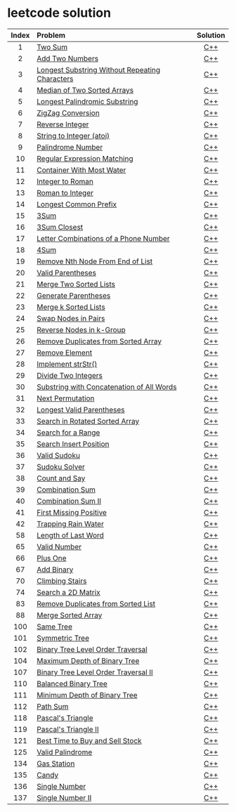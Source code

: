 # leetcode solution

| Index | Problem | Solution |
| :---: | :---- | :------: |
| 1 | [Two Sum]( https://leetcode.com/problems/two-sum/ ) | [C++]( 1.%20Two%20Sum ) |
| 2 | [Add Two Numbers]( https://leetcode.com/problems/add-two-numbers/ ) | [C++]( 2.%20Add%20Two%20Numbers ) |
| 3 | [Longest Substring Without Repeating Characters]( https://leetcode.com/problems/longest-substring-without-repeating-characters/ ) | [C++]( 3.%20Longest%20Substring%20Without%20Repeating%20Characters ) |
| 4 | [Median of Two Sorted Arrays]( https://leetcode.com/problems/median-of-two-sorted-arrays/ ) | [C++]( 4.%20Median%20of%20Two%20Sorted%20Arrays ) |
| 5 | [Longest Palindromic Substring]( https://leetcode.com/problems/longest-palindromic-substring/ ) | [C++]( 5.%20Longest%20Palindromic%20Substring ) |
| 6 | [ZigZag Conversion]( https://leetcode.com/problems/zigzag-conversion/ ) | [C++]( 6.%20ZigZag%20Conversion ) |
| 7 | [Reverse Integer]( https://leetcode.com/problems/reverse-integer/ ) | [C++]( 7.%20Reverse%20Integer ) |
| 8 | [String to Integer (atoi)]( https://leetcode.com/problems/string-to-integer-atoi/ ) | [C++]( 8.%20String%20to%20Integer%20(atoi) ) |
| 9 | [Palindrome Number]( https://leetcode.com/problems/palindrome-number/ ) | [C++]( 9.%20Palindrome%20Number ) |
| 10 | [Regular Expression Matching]( https://leetcode.com/problems/regular-expression-matching/ ) | [C++]( 10.%20Regular%20Expression%20Matching ) |
| 11 | [Container With Most Water]( https://leetcode.com/problems/container-with-most-water/ ) | [C++]( 11.%20Container%20With%20Most%20Water ) |
| 12 | [Integer to Roman]( https://leetcode.com/problems/integer-to-roman/ ) | [C++]( 12.%20Integer%20to%20Roman ) |
| 13 | [Roman to Integer]( https://leetcode.com/problems/roman-to-integer/ ) | [C++]( 13.%20Roman%20to%20Integer ) |
| 14 | [Longest Common Prefix]( https://leetcode.com/problems/longest-common-prefix/ ) | [C++]( 14.%20Longest%20Common%20Prefix ) |
| 15 | [3Sum]( https://leetcode.com/problems/3sum/ ) | [C++]( 15.%203Sum ) |
| 16 | [3Sum Closest]( https://leetcode.com/problems/3sum-closest/ ) | [C++]( 16.%203Sum%20Closest ) |
| 17 | [Letter Combinations of a Phone Number]( https://leetcode.com/problems/letter-combinations-of-a-phone-number/ ) | [C++]( 17.%20Letter%20Combinations%20of%20a%20Phone%20Number ) |
| 18 | [4Sum]( https://leetcode.com/problems/4sum/ ) | [C++]( 18.%204Sum ) |
| 19 | [Remove Nth Node From End of List]( https://leetcode.com/problems/remove-nth-node-from-end-of-list/ ) | [C++]( 19.%20Remove%20Nth%20Node%20From%20End%20of%20List ) |
| 20 | [Valid Parentheses]( https://leetcode.com/problems/valid-parentheses/ ) | [C++]( 20.%20Valid%20Parentheses ) |
| 21 | [Merge Two Sorted Lists]( https://leetcode.com/problems/merge-two-sorted-lists/ ) | [C++]( 21.%20Merge%20Two%20Sorted%20Lists ) |
| 22 | [Generate Parentheses]( https://leetcode.com/problems/generate-parentheses/ ) | [C++]( 22.%20Generate%20Parentheses ) |
| 23 | [Merge k Sorted Lists]( https://leetcode.com/problems/merge-k-sorted-lists/ ) | [C++]( 23.%20Merge%20k%20Sorted%20Lists ) |
| 24 | [Swap Nodes in Pairs]( https://leetcode.com/problems/swap-nodes-in-pairs/ ) | [C++]( 24.%20Swap%20Nodes%20in%20Pairs ) |
| 25 | [Reverse Nodes in k-Group]( https://leetcode.com/problems/reverse-nodes-in-k-group/ ) | [C++]( 25.%20Reverse%20Nodes%20in%20k-Group ) |
| 26 | [Remove Duplicates from Sorted Array]( https://leetcode.com/problems/remove-duplicates-from-sorted-array/ ) | [C++]( 26.%20Remove%20Duplicates%20from%20Sorted%20Array ) |
| 27 | [Remove Element]( https://leetcode.com/problems/remove-element/ ) | [C++]( 27.%20Remove%20Element ) |
| 28 | [Implement strStr()]( https://leetcode.com/problems/implement-strstr/ ) | [C++]( 28.%20Implement%20strStr() ) |
| 29 | [Divide Two Integers]( https://leetcode.com/problems/divide-two-integers/ ) | [C++]( 29.%20Divide%20Two%20Integers ) |
| 30 | [Substring with Concatenation of All Words]( https://leetcode.com/problems/substring-with-concatenation-of-all-words/ ) | [C++]( 30.%20Substring%20with%20Concatenation%20of%20All%20Words ) |
| 31 | [Next Permutation]( https://leetcode.com/problems/substring-with-concatenation-of-all-words/ ) | [C++]( 31.%20Next%20Permutation ) |
| 32 | [Longest Valid Parentheses]( https://leetcode.com/problems/longest-valid-parentheses/ ) | [C++]( 32.%20Longest%20Valid%20Parentheses ) |
| 33 | [Search in Rotated Sorted Array]( https://leetcode.com/problems/search-in-rotated-sorted-array/ ) | [C++]( 33.%20Search%20in%20Rotated%20Sorted%20Array ) |
| 34 | [Search for a Range]( https://leetcode.com/problems/search-for-a-range/ ) | [C++]( 34.%20Search%20for%20a%20Range ) |
| 35 | [Search Insert Position]( https://leetcode.com/problems/search-insert-position/ ) | [C++]( 35.%20Search%20Insert%20Position ) |
| 36 | [Valid Sudoku]( https://leetcode.com/problems/valid-sudoku/ ) | [C++]( 36.%20Valid%20Sudoku ) |
| 37 | [Sudoku Solver]( https://leetcode.com/problems/sudoku-solver/ ) | [C++]( 37.%20Sudoku%20Solver ) |
| 38 | [Count and Say]( https://leetcode.com/problems/count-and-say/ ) | [C++]( 38.%20Count%20and%20Say ) |
| 39 | [Combination Sum]( https://leetcode.com/problems/combination-sum/ ) | [C++]( 39.%20Combination%20Sum ) |
| 40 | [Combination Sum II]( https://leetcode.com/problems/combination-sum-ii/ ) | [C++]( 40.%20Combination%20Sum%20II ) |
| 41 | [First Missing Positive]( https://leetcode.com/problems/first-missing-positive/ ) | [C++]( 41.%20First%20Missing%20Positive ) |
| 42 | [Trapping Rain Water]( https://leetcode.com/problems/trapping-rain-water/ ) | [C++]( 42.%20Trapping%20Rain%20Water ) |
| 58 | [Length of Last Word]( https://leetcode.com/problems/length-of-last-word/ ) | [C++]( 58.%20Length%20of%20Last%20Word ) |
| 65 | [Valid Number]( https://leetcode.com/problems/valid-number/ ) | [C++]( 65.%20Valid%20Number ) |
| 66 | [Plus One]( https://leetcode.com/problems/plus-one/ ) | [C++]( 66.%20Plus%20One ) |
| 67 | [Add Binary]( https://leetcode.com/problems/add-binary/ ) | [C++]( 67.%20Add%20Binary ) |
| 70 | [Climbing Stairs]( https://leetcode.com/problems/climbing-stairs/ ) | [C++]( 70.%20Climbing%20Stairs ) |
| 74 | [Search a 2D Matrix]( https://leetcode.com/problems/search-a-2d-matrix/ ) | [C++]( 74.%20Search%20a%202D%20Matrix ) |
| 83 | [Remove Duplicates from Sorted List]( https://leetcode.com/problems/remove-duplicates-from-sorted-list/ ) | [C++]( 83.%20Remove%20Duplicates%20from%20Sorted%20List ) |
| 88 | [Merge Sorted Array]( https://leetcode.com/problems/merge-sorted-array/ ) | [C++]( 88.%20Merge%20Sorted%20Array ) |
| 100 | [Same Tree]( https://leetcode.com/problems/same-tree/ ) | [C++]( 100.%20Same%20Tree ) |
| 101 | [Symmetric Tree]( https://leetcode.com/problems/symmetric-tree/ ) | [C++]( 101.%20Symmetric%20Tree ) |
| 102 | [Binary Tree Level Order Traversal]( https://leetcode.com/problems/binary-tree-level-order-traversal/ ) | [C++]( 102.%20Binary%20Tree%20Level%20Order%20Traversal ) |
| 104 | [Maximum Depth of Binary Tree]( https://leetcode.com/problems/maximum-depth-of-binary-tree/ ) | [C++]( 104.%20Maximum%20Depth%20of%20Binary%20Tree ) |
| 107 | [Binary Tree Level Order Traversal II]( https://leetcode.com/problems/binary-tree-level-order-traversal-ii/ ) | [C++]( 107.%20Binary%20Tree%20Level%20Order%20Traversal%20II ) |
| 110 | [Balanced Binary Tree]( https://leetcode.com/problems/balanced-binary-tree/ ) | [C++]( 110.%20Balanced%20Binary%20Tree ) |
| 111 | [Minimum Depth of Binary Tree]( https://leetcode.com/problems/minimum-depth-of-binary-tree/ ) | [C++]( 111.%20Minimum%20Depth%20of%20Binary%20Tree ) |
| 112 | [Path Sum]( https://leetcode.com/problems/path-sum/ ) | [C++]( 112.%20Path%20Sum ) |
| 118 | [Pascal's Triangle]( https://leetcode.com/problems/pascals-triangle/ ) | [C++]( 118.%20Pascal's%20Triangle ) |
| 119 | [Pascal's Triangle II]( https://leetcode.com/problems/pascals-triangle-ii/ ) | [C++]( 119.%20Pascal's%20Triangle%20II ) |
| 121 | [Best Time to Buy and Sell Stock]( https://leetcode.com/problems/best-time-to-buy-and-sell-stock/ ) | [C++]( 121.%20Best%20Time%20to%20Buy%20and%20Sell%20Stock ) |
| 125 | [Valid Palindrome]( https://leetcode.com/problems/valid-palindrome/ ) | [C++]( 125.%20Valid%20Palindrome ) |
| 134 | [Gas Station]( https://leetcode.com/problems/gas-station/ ) | [C++]( 134.%20Gas%20Station ) |
| 135 | [Candy]( https://leetcode.com/problems/candy/ ) | [C++]( 135.%20Candy ) |
| 136 | [Single Number]( https://leetcode.com/problems/single-number/ ) | [C++]( 136.%20Single%20Number ) |
| 137 | [Single Number II]( https://leetcode.com/problems/single-number-ii/ ) | [C++]( 137.%20Single%20Number%20II ) |
